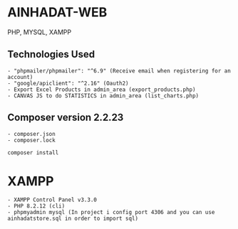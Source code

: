 # AINHADAT-WEB
PHP, MYSQL, XAMPP

## Technologies Used 
    - "phpmailer/phpmailer": "^6.9" (Receive email when registering for an account)
    - "google/apiclient": "^2.16" (Oauth2)
    - Export Excel Products in admin_area (export_products.php)
    - CANVAS JS to do STATISTICS in admin_area (list_charts.php)

## Composer version 2.2.23
    - composer.json
    - composer.lock
```bash
composer install
```
# XAMPP 
    - XAMPP Control Panel v3.3.0
    - PHP 8.2.12 (cli)
    - phpmyadmin mysql (In project i config port 4306 and you can use ainhadatstore.sql in order to import sql)

